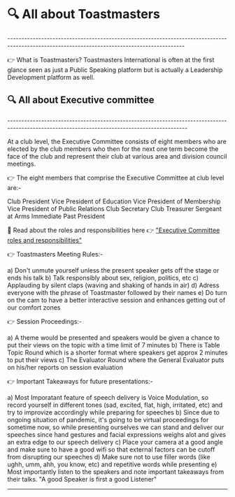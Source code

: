 <h1>🔍 All about Toastmasters </h1>
---------------------------------------------------------------------------------------------------------------------------------------------

👉 What is Toastmasters?
Toastmasters International is often at the first glance seen as just a Public Speaking platform but is actually a Leadership Development platform as well.


<h2>🔍 All about Executive committee </h2>
----------------------------------------------------------------------------------------------------------------------------------------------


At a club level, the Executive Committee consists of eight members who are elected by the club members who then for the next one term become the face of the club 
and represent their club at various area and division council meetings.

👉 The eight members that comprise the Executive Committee at club level are:- 

Club President
Vice President of Education
Vice President of Membership
Vice President of Public Relations
Club Secretary
Club Treasurer
Sergeant at Arms
Immediate Past President

📌 Read about the roles and responsibilities here 👉
["Executive Committee roles and responsibilities"](https://franticallyspeaking.com/toastmasters-executive-committee-roles-and-responsibilities)

👉 Toastmasters Meeting Rules:- 

a) Don't unmute yourself unless the present speaker gets off the stage or ends his talk
b) Talk responsibly about sex, religion, politics, etc
c) Applauding by silent claps (waving and shaking of hands in air)
d) Adress everyone with the phrase of Toastmaster followed by their names
e) Do turn on the cam to have a better interactive session and enhances getting out of our comfort zones

👉 Session Proceedings:- 

a) A theme would be presented and speakers would be given a chance to put their views on the topic with a time limit of 7 minutes
b) There is Table Topic Round which is a shorter format where speakers get approx 2 minutes to put their views
c) The Evaluator Round where the General Evaluator puts on his/her reports on session evaluation 

👉 Important Takeaways for future presentations:- 

a) Most Imporatant feature of speech delivery is Voice Modulation, 
   so record yourself in different tones (sad, excited, flat, high, irritated, etc) and try to improvize accordingly while preparing for speeches
b) Since due to ongoing situation of pandemic, it's going to be virtual proceedings for sometime now, so while presenting ourselves we can stand 
   and deliver our speeches since hand gestures and facial expressions weighs alot and gives an extra edge to our speech delivery
c) Place your camera at a good angle and make sure to have a good wifi so that external factors can be cutoff from disrupting our speeches
d) Make sure not to use filler words (like ughh, umm, ahh, you know, etc) and repetitive words while presenting
e) Most importantly listen to the speakers and note important takeaways from their talks. "A good Speaker is first a good Listener" 

------------------------------------------------------------------------------------------------------------------------------------------------------------------------
